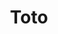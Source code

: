 ---
title: "Toto"
summary: "Originally a group of Los Angeles based studio musicians aside from doing session work for other stars, Toto had a lengthy career of hits in their own right. Their commercial peak was 1982's \"TOTO IV\", which won several Grammy awards, including Album Of The Year. Toto is best known for their hits \"Africa,\" \"Hold The Line\", \"Rosanna\", \"Georgy Porgy\" , and \"I Won't Hold You Back\" the last of which Roger Sanchez used for his worldwide hit, \"Another Chance.\" After Steve Lukather decided to leave Toto in order to concentrate on his solo career the band became officially defunct as of mid 2008 although in 2010 they reformed allegedly for a short series of concerts only to support their former bassist Mike Porcaro who had been diagnosed with ALS . However, the band continues to tour. In October 2020 Lukather and Williams announced a renewed line up and plans for a tour."
image: "toto.jpg"
apple_music_artist_url: "https://music.apple.com/gb/artist/toto/462614"
---
